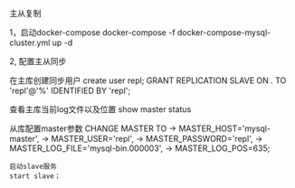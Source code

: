 主从复制

1，启动docker-compose
   docker-compose -f docker-compose-mysql-cluster.yml up -d

2, 配置主从同步

   在主库创建同步用户
   create user repl;
   GRANT REPLICATION SLAVE ON *.* TO 'repl'@'%' IDENTIFIED BY 'repl';

   查看主库当前log文件以及位置
   show master status

   从库配置master参数
    CHANGE MASTER TO
    ->   MASTER_HOST='mysql-master',
    ->   MASTER_USER='repl',
    ->   MASTER_PASSWORD='repl',
    ->   MASTER_LOG_FILE='mysql-bin.000003',
    ->   MASTER_LOG_POS=635;

    启动slave服务
    start slave；